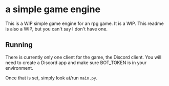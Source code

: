 a simple game engine
===

This is a WIP simple game engine for an rpg game.
It is a WIP. This readme is also a WIP, but you can't say I don't have one.

Running
---
There is currently only one client for the game, the Discord client.
You will need to create a Discord app and make sure BOT_TOKEN is in your environment.

Once that is set, simply look at/run `main.py`.